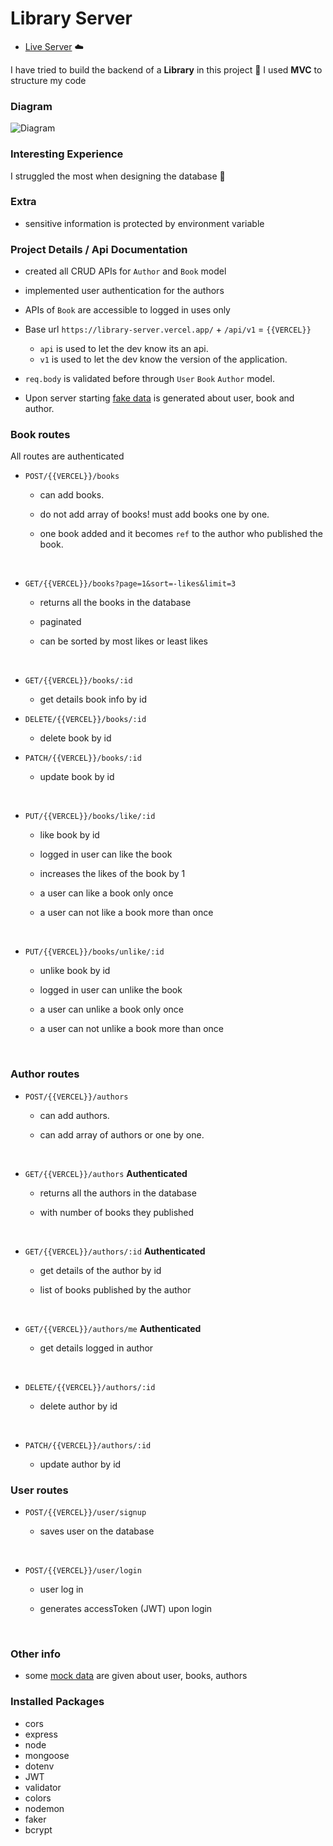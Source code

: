 # Library Server

- [Live Server](https://library-server.vercel.app/) ☁️

I have tried to build the backend of a **Library** in this project 🙎 I used **MVC** to structure my code

### Diagram
![Diagram]()

### Interesting Experience

I struggled the most when designing the database 🙇

### Extra

- sensitive information is protected by environment variable

### Project Details / Api Documentation

- created all CRUD APIs for `Author` and `Book` model
- implemented user authentication for the authors
- APIs of `Book` are accessible to logged in uses only

- Base url `https://library-server.vercel.app/` + `/api/v1` = `{{VERCEL}}`
  - `api` is used to let the dev know its an api.
  - `v1` is used to let the dev know the version of the application.
- `req.body` is validated before through `User` `Book` `Author` model.
- Upon server starting [fake data](https://github.com/ThakurSaad/library-server/tree/main/utils) is generated about user, book and author.

### Book routes

All routes are authenticated

- `POST/{{VERCEL}}/books`

  - can add books.
  - do not add array of books! must add books one by one.
  - one book added and it becomes `ref` to the author who published the book.

    <br>

- `GET/{{VERCEL}}/books?page=1&sort=-likes&limit=3`

  - returns all the books in the database
  - paginated
  - can be sorted by most likes or least likes

    <br>

- `GET/{{VERCEL}}/books/:id`

  - get details book info by id

- `DELETE/{{VERCEL}}/books/:id`

  - delete book by id

- `PATCH/{{VERCEL}}/books/:id`

  - update book by id

    <br>

- `PUT/{{VERCEL}}/books/like/:id`

  - like book by id
  - logged in user can like the book
  - increases the likes of the book by 1
  - a user can like a book only once
  - a user can not like a book more than once

    <br>

- `PUT/{{VERCEL}}/books/unlike/:id`

  - unlike book by id
  - logged in user can unlike the book
  - a user can unlike a book only once
  - a user can not unlike a book more than once

    <br>

### Author routes

- `POST/{{VERCEL}}/authors`

  - can add authors.
  - can add array of authors or one by one.

    <br>

- `GET/{{VERCEL}}/authors` **Authenticated**

  - returns all the authors in the database
  - with number of books they published

    <br>

- `GET/{{VERCEL}}/authors/:id` **Authenticated**

  - get details of the author by id
  - list of books published by the author

    <br>

- `GET/{{VERCEL}}/authors/me` **Authenticated**

  - get details logged in author

    <br>

- `DELETE/{{VERCEL}}/authors/:id`

  - delete author by id

    <br>

- `PATCH/{{VERCEL}}/authors/:id`

  - update author by id

### User routes

- `POST/{{VERCEL}}/user/signup`

  - saves user on the database

    <br>

- `POST/{{VERCEL}}/user/login`

  - user log in
  - generates accessToken (JWT) upon login

    <br>

### Other info

- some [mock data](https://github.com/ThakurSaad/library-server/tree/main/data) are given about user, books, authors

### Installed Packages

- cors
- express
- node
- mongoose
- dotenv
- JWT
- validator
- colors
- nodemon
- faker
- bcrypt